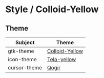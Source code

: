 

# Style / Colloid-Yellow


## Theme

| Subject | Theme |
| --- | --- |
| gtk-theme | [Colloid-Yellow](https://github.com/vinceliuice/Colloid-gtk-theme) |
| icon-theme | [Tela-yellow](https://github.com/vinceliuice/Tela-icon-theme) |
| cursor-theme | [Qogir](https://github.com/vinceliuice/Qogir-icon-theme/tree/master/src/cursors) |

